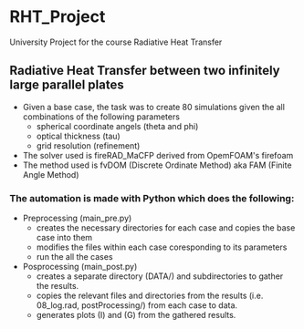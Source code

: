# RHT_Project 
University Project for the course Radiative Heat Transfer

## Radiative Heat Transfer between two infinitely large parallel plates
 - Given a base case, the task was to create 80 simulations given the all combinations of the following parameters
   - spherical coordinate angels (theta and phi)
   - optical thickness (tau)
   - grid resolution (refinement)
- The solver used is fireRAD_MaCFP derived from OpemFOAM's firefoam
- The method used is fvDOM (Discrete Ordinate Method) aka FAM (Finite Angle Method)

### The automation is made with Python which does the following:
- Preprocessing (main_pre.py)
   - creates the necessary directories for each case and copies the base case into them
   - modifies the files within each case coresponding to its parameters
   - run the all the cases
- Posprocessing (main_post.py)
   - creates a separate directory (DATA/) and subdirectories to gather the results.
   - copies the relevant files and directories from the results (i.e. 08_log.rad, postProcessing/) from each case to data.
   - generates plots (I) and (G) from the gathered results.

   

